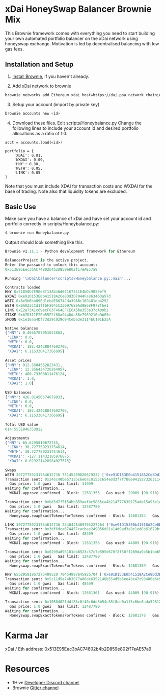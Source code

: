 # xDai HoneySwap Balancer Brownie Mix

This Brownie framework comes with everything you need to start building your own automated portfolio balancer on the xDai network using honeyswap exchange. Motivation is led by decentralised balancing with low gas fees.


## Installation and Setup

1. [Install Brownie](https://eth-brownie.readthedocs.io/en/stable/install.html), if you haven't already.

2. Add xDai network to brownie

```bash
brownie networks add Ethereum xdai host=https://dai.poa.network chainid=100
```

3. Setup your account (import by private key)

```bash
brownie accounts new <id>
```

4. Download these files. Edit scripts/Honeybalance.py
Change the following lines to include your account id and desired portfolio allocations as a ratio of 1.0. 
```pyhton
acct = accounts.load(<id>)

portfolio = {
    'XDAI': 0.01,
    'WXDAI': 0.09,
    'HNY': 0.80,
    'WETH': 0.05,
    'LINK': 0.05
}
```
Note that you must include XDAI for transaction costs and WXDAI for the base of trading. Note also that liquidity tokens are excluded.

## Basic Use

Make sure you have a balance of xDai and have set your account id and portfolio correctly in scripts/Honeybalance.py:

```bash
$ brownie run Honeybalance.py
```

Output should look something like this.

```python
Brownie v1.11.1 - Python development framework for Ethereum

BalancerProject is the active project.
Enter the password to unlock this account:
0x513E95Eec3bAC74802b4b2D859e802f17eAE57a9

Running '\xDai\balancer\scripts\Honeybalance.py::main'...

Contracts loaded
HNY 0x71850b7E9Ee3f13Ab46d67167341E4bDc905Eef9
WXDAI 0xe91D153E0b41518A2Ce8Dd3D7944Fa863463a97d
WBTC 0x8e5bBbb09Ed1ebdE8674Cda39A0c169401db4252
WETH 0x6A023CCd1ff6F2045C3309768eAd9E68F978f6e1
LINK 0xE2e73A1c69ecF83F464EFCE6A5be353a37cA09b2
STAKE 0xb7D311E2Eb55F2f68a9440da38e7989210b9A05e
xMOON 0x1e16aa4Df73d29C029d94CeDa3e3114EC191E25A

Native balances
{'HNY': 0.4666707051023862,
 'LINK': 0.0,
 'WETH': 0.0,
 'WXDAI': 182.42428847692705,
 'XDAI': 6.116330417366895}
 
Asset prices
{'HNY': 912.8804552823431,
 'LINK': 12.866424720264057,
 'WETH': 400.73308811476124,
 'WXDAI': 1.0,
 'XDAI': 1.0}
 
USD balances
{'HNY': 426.01456574079833,
 'LINK': 0.0,
 'WETH': 0.0,
 'WXDAI': 182.42428847692705,
 'XDAI': 6.116330417366895}
 
Total USD value
614.5551846350922

Adjustments
{'HNY': 65.6295819672755,
 'LINK': 30.727759231754614,
 'WETH': 30.727759231754614,
 'WXDAI': -127.11432185976875,
 'XDAI': 0.029221428984027575}
 
Swaps 
WETH 30727759231754612736 75145289820679232 ['0xe91D153E0b41518A2Ce8Dd3D7944Fa863463a97d', '0x6A023CCd1ff6F2045C3309768eAd9E68F978f6e1'] 0x513E95Eec3bAC74802b4b2D859e802f17eAE57a9 1603576706
Transaction sent: 0x246c40be5715bc6e6ac0153c654e0d3f7f786e941527326311471c53c6488805
  Gas price: 1.0 gwei   Gas limit: 31909
Waiting for confirmation...
  WXDAI.approve confirmed - Block: 12681353   Gas used: 29009 (90.91%)

Transaction sent: 0xbd3d7f5f54bb859aafbc5865ca4b214777630175ada15a93e1afa076d40ab06b
  Gas price: 1.0 gwei   Gas limit: 12487780
Waiting for confirmation...
  Honeyswap.swapExactTokensForTokens confirmed - Block: 12681354   Gas used: 126250 (1.01%)

LINK 30727759231754612736 2340448469705227264 ['0xe91D153E0b41518A2Ce8Dd3D7944Fa863463a97d', '0xE2e73A1c69ecF83F464EFCE6A5be353a37cA09b2'] 0x513E95Eec3bAC74802b4b2D859e802f17eAE57a9 1603576719
Transaction sent: 0x3df6dca674457cacbae249056d91a14d9ad3e8c1ed8b61679bf5546648e3ae8e
  Gas price: 1.0 gwei   Gas limit: 48409
Waiting for confirmation...
  WXDAI.approve confirmed - Block: 12681356   Gas used: 44009 (90.91%)

Transaction sent: 0x0299a895101db8523c57c7e595d670f2f50ff269da9b5b1bb65c6a7ba895eb52
  Gas price: 1.0 gwei   Gas limit: 12487780
Waiting for confirmation...
  Honeyswap.swapExactTokensForTokens confirmed - Block: 12681359   Gas used: 126238 (1.01%)

HNY 65629581967275499520 70454997645926704 ['0xe91D153E0b41518A2Ce8Dd3D7944Fa863463a97d', '0x71850b7E9Ee3f13Ab46d67167341E4bDc905Eef9'] 0x513E95Eec3bAC74802b4b2D859e802f17eAE57a9 1603576744
Transaction sent: 0x5c11d5a74b3077a06de6352140b554d5b5ee48c47c93486e6c968004657c45a1
  Gas price: 1.0 gwei   Gas limit: 48409
Waiting for confirmation...
  WXDAI.approve confirmed - Block: 12681361   Gas used: 44009 (90.91%)

Transaction sent: 0x1050d021ddf83c0f40c0dd8b54e38f8cd0a1f5c6be8ada526123f7889db06ff5
  Gas price: 1.0 gwei   Gas limit: 12487780
Waiting for confirmation...
  Honeyswap.swapExactTokensForTokens confirmed - Block: 12681376   Gas used: 293387 (2.35%)
```
# Karma Jar

xDai / Eth address:  0x513E95Eec3bAC74802b4b2D859e802f17eAE57a9

# Resources

 - 1Hive [Developer Discord channel](https://discord.gg/2H3gVe)
 - Brownie [Gitter channel](https://gitter.im/eth-brownie/community)
